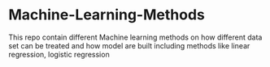 # Machine-Learning-Methods
This repo contain different Machine learning methods on how different data set can be treated and how model are built including  methods like linear regression, logistic regression 
